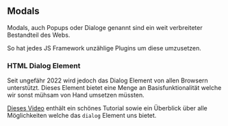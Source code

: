 ## Modals ##

Modals, auch Popups oder Dialoge genannt sind ein weit verbreiteter Bestandteil des Webs.

So hat jedes JS Framework unzählige Plugins um diese umzusetzen.

### HTML Dialog Element ###

Seit ungefähr 2022 wird jedoch das Dialog Element von allen Browsern unterstützt. Dieses Element
bietet eine Menge an Basisfunktionalität welche wir sonst mühsam von Hand umsetzen müssten.

[Dieses Video](https://www.youtube.com/watch?v=ywtkJkxJsdg) enthält ein schönes Tutorial sowie
ein Überblick über alle Möglichkeiten welche das `dialog` Element uns bietet.